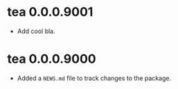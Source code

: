 <!-- NEWS.md is maintained by https://cynkra.github.io/fledge, do not edit -->

# tea 0.0.0.9001

- Add cool bla.


# tea 0.0.0.9000

- Added a `NEWS.md` file to track changes to the package.

